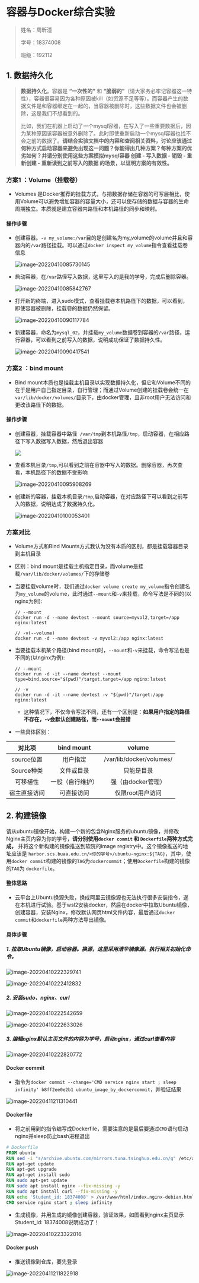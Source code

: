 # 容器与Docker综合实验

> 姓名：周昕潼
>
> 学号：18374008
>
> 班级：192112

## 1. 数据持久化

> **数据持久化**。容器是 **“一次性的”** 和 **“脆弱的”**（请大家务必牢记容器这一特性），容器很容易因为各种原因被kill（如资源不足等等）。而容器产生的数据文件是和容器绑定在一起的，当容器被删除时，这些数据文件也会被删除，这是我们不想看到的。
>
> 比如，我们在机器上启动了一个mysql容器，在写入了一些重要数据后，因为某种原因该容器被意外删除了。此时即使重新启动一个mysql容器也找不会之前的数据了。**请结合实验文档中的内容和查阅相关资料，讨论应该通过何种方式启动容器来避免出现这一问题？你能得出几种方案？每种方案的优劣如何？并请分别使用这些方案模拟mysql容器 创建 - 写入数据 - 销毁 - 重新创建 - 重新读到之前写入的数据 的场景，以证明方案的有效性。**

### 方案1 ：Volume（挂载卷）

- Volumes 是Docker推荐的挂载方式，与把数据存储在容器的可写层相比，使用Volume可以避免增加容器的容量大小，还可以使存储的数据与容器的生命周期独立。本质就是建立容器内路径和本机路径的同步和映射。

#### 操作步骤

- 创建容器。`-v my_volume:/var`目的是创建名为my_volume的volume并且和容器内的`/var`路径挂载。可以通过`docker inspect my_volume`指令查看挂载卷信息

  ![image-20220410085730145](C:\Users\Zhouxt\AppData\Roaming\Typora\typora-user-images\image-20220410085730145.png)

- 启动容器，在`/var`路径写入数据，这里写入的是我的学号，完成后删除容器。

  ![image-20220410085842767](C:\Users\Zhouxt\AppData\Roaming\Typora\typora-user-images\image-20220410085842767.png)

- 打开新的终端，进入sudo模式，查看挂载卷本机路径下的数据，可以看到，即使容器被删除，挂载卷的数据仍然保留。

  ![image-20220410090117784](C:\Users\Zhouxt\AppData\Roaming\Typora\typora-user-images\image-20220410090117784.png)

- 新建容器，命名为`mysql_02`，并挂载`my_volume`数据卷到容器的`/var`路径，运行容器，可以看到之前写入的数据，说明成功保证了数据持久性。

  ![image-20220410090417541](C:\Users\Zhouxt\AppData\Roaming\Typora\typora-user-images\image-20220410090417541.png)



### 方案2 ：bind mount

- Bind mount本质也是挂载主机目录以实现数据持久化，但它和Volume不同的在于是用户自己指定目录，自行管理；而通过Volume创建的挂载卷会统一在`var/lib/docker/volumes/`目录下，由docker管理，且非root用户无法访问和更改该路径下的数据。

#### 操作步骤

- 创建容器，挂载容器中路径` /var/tmp`到本机路径`/tmp`，启动容器，在相应路径下写入数据写入数据，然后退出容器

  ![](C:\Users\Zhouxt\AppData\Roaming\Typora\typora-user-images\image-20220410095702716.png)

- 查看本机目录`/tmp`,可以看到之前在容器中写入的数据。删除容器，再次查看，本机路径下的数据不受影响

  ![image-20220410095908269](C:\Users\Zhouxt\AppData\Roaming\Typora\typora-user-images\image-20220410095908269.png)

- 创建新的容器，挂载本机目录`/tmp`,启动容器，在对应路径下可以看到之前写入的数据，说明达成了数据持久化。

  ![image-20220410100053401](C:\Users\Zhouxt\AppData\Roaming\Typora\typora-user-images\image-20220410100053401.png)



### 方案对比

- Volume方式和Bind Mounts方式我认为没有本质的区别，都是挂载容器目录到主机目录

- 区别：bind mount是挂载主机指定目录，而volume是挂载`/var/lib/docker/volumes/`下的存储卷

- 当要挂载volume时，我们通过`docker volume create my_volume`指令创建名为`my_volume`的volume，此时通过`--mount`和`-v`来挂载，命令写法是不同的(以nginx为例):

  ```
  // --mount
  docker run -d --name devtest --mount source=myvol2,target=/app nginx:latest
  
  // -v(--volume)
  docker run -d --name devtest -v myvol2:/app nginx:latest
  ```

- 当要挂载本机某个路径(bind mount)时，`--mount`和`-v`来挂载，命令写法也是不同的(以nginx为例):

  ```
  // --mount
  docker run -d -it --name devtest --mount type=bind,source="$(pwd)"/target,target=/app nginx:latest
  
  // -v
  docker run -d -it --name devtest -v "$(pwd)"/target:/app nginx:latest
  ```

  - 这种情况下，不仅命令写法不同，还有一个区别是：**如果用户指定的路径不存在，`-v`会默认创建路径，而`--mount`会报错**

- 一些具体区别：

|    对比项    |    bind mount    |          volume          |
| :----------: | :--------------: | :----------------------: |
|  source位置  |     用户指定     | /var/lib/docker/volumes/ |
|  Source种类  |    文件或目录    |        只能是目录        |
|   可移植性   | 一般（自行维护） |    强（由docker管理）    |
| 宿主直接访问 |    可直接访问    |     仅限root用户访问     |



## 2. 构建镜像

请从ubuntu镜像开始，构建一个新的包含Nginx服务的ubuntu镜像，并修改Nginx主页内容为你的学号，**请分别使用`docker commit` 和 `Dockerfile`两种方式完成，** 并将这个新构建的镜像推送到软院的image registry中。这个镜像推送的地址应该是 `harbor.scs.buaa.edu.cn/<你的学号>/ubuntu-nginx:${TAG}`，其中，使用`docker commit`构建的镜像的`TAG`为`dockercommit`；使用`Dockerfile`构建的镜像的`TAG`为 `dockerfile`。



#### 整体思路

- 云平台上Ubuntu换源失败，换成阿里云镜像源也无法执行很多安装指令，遂在本机进行试验。基于wsl2安装docker，然后在docker中拉取Ubuntu镜像，创建容器，安装Nginx，修改默认网页html文件内容，最后通过`docker commit`和`dockerfile`两种方法导出镜像。

#### 具体步骤

##### 1. 拉取Ubuntu镜像，启动容器。换源，这里采用清华镜像源。执行相关初始化命令。

![image-20220410222329741](C:\Users\Zhouxt\AppData\Roaming\Typora\typora-user-images\image-20220410222329741.png)

![image-20220410222412832](C:\Users\Zhouxt\AppData\Roaming\Typora\typora-user-images\image-20220410222412832.png)

##### 2. 安装sudo、nginx、curl

![image-20220410222542659](C:\Users\Zhouxt\AppData\Roaming\Typora\typora-user-images\image-20220410222542659.png)

![image-20220410222633026](C:\Users\Zhouxt\Desktop\2022Spring\大数据和云计算\云计算\image-20220410222633026.png)

##### 3. 编辑nginx默认主页文件的内容为学号，启动nginx，通过curl查看内容

![image-20220410222820772](C:\Users\Zhouxt\AppData\Roaming\Typora\typora-user-images\image-20220410222820772.png)

#### Docker commit

- 指令为`docker commit --change='CMD service nginx start ; sleep infinity' b8ff2ee0e2b1 ubuntu_image_by_dockercommit`，并验证结果

![image-20220411211310441](C:\Users\Zhouxt\AppData\Roaming\Typora\typora-user-images\image-20220411211310441.png)

#### Dockerfile

- 将之前用到的指令编写成Dockerfile，需要注意的是最后要通过`CMD`语句启动nginx并sleep防止bash进程退出

```dockerfile
# Dockerfile
FROM ubuntu
RUN sed -i "s/archive.ubuntu.com/mirrors.tuna.tsinghua.edu.cn/g" /etc/apt/sources.list
RUN apt-get update
RUN apt-get upgrade
RUN apt-get install sudo
RUN sudo apt-get update
RUN sudo apt install nginx --fix-missing -y
RUN sudo apt install curl --fix-missing -y
RUN echo 'Student_id: 18374008' > /var/www/html/index.nginx-debian.html
CMD service nginx start ; sleep infinity
```

- 生成镜像，并用生成的镜像创建容器，验证效果，如图看到nginx主页显示Student_id: 18374008说明成功了！

![image-20220410223322016](C:\Users\Zhouxt\AppData\Roaming\Typora\typora-user-images\image-20220410223322016.png)

#### Docker push

- 推送镜像到仓库，要先登录

![image-20220411211822918](C:\Users\Zhouxt\AppData\Roaming\Typora\typora-user-images\image-20220411211822918.png)






